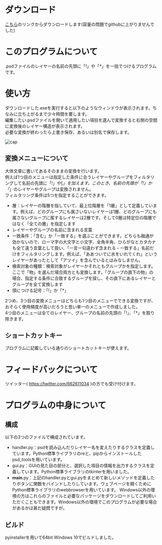 # ダウンロード
[こちら](https://drive.google.com/file/d/18eKgunHv56oxsGmuoi_uf5NXYSkFSbnE/view?usp=sharing)のリンクからダウンロードします(容量の問題でgithubに上がりませんでした)

# このプログラムについて
.psdファイルのレイヤーの名前の先頭に「!」や「*」を一括でつけるプログラムです。

# 使い方
ダウンロードした.exeを実行すると以下のようなウィンドウが表示されます。ちなみに立ち上がるまで少々時間を要します。   
編集したい.psdファイルを開いて適用したい項目を選んで変換すると右側の空間に変換後のレイヤー構造が表示されます。   
必要な変換が終わったら上書き保存、あるいは別名で保存します。   

![cap](https://user-images.githubusercontent.com/48207892/89515942-bff90380-d812-11ea-9c43-262f5741b8af.PNG)

## 変換メニューについて
大体文章に書いてあるそのままの変換を行います。   
例えば1つ目のメニューは指定した条件に合うレイヤーやグループをフィルタリングして名前の先頭に「!」や[*」を加えます。このとき、名前の先頭が「!」か「*」のレイヤーやグループは変換されません。   
フィルタリング条件は5つを指定することができます。
- 層：レイヤーの階層を指していて、最上位階層を「1層」として定義しています。例えば、どのグループにも属さいないレイヤーは1層、どのグループにも属さないグループに属するレイヤーは2層です。そして0層は特定位の階層ではなく「全ての層」を指定します
- レイヤーやグループの名前に含まれる言葉
- 一致条件：「含む」か「一致する」を選ぶことができます。どちらも融通が効かないので、ローマ字の大文字と小文字、全角半角、ひらがなとカタカナも全て違う言葉として扱い、「一言一句違わず含まれる・一致する」名前だけをフィルタリングします。例えば、「ああついでに氷をいれてくれ」というレイヤーがあったとして「アツイ」を含んでいるとはみなしません。
- 検索対象の種類：検索対象がレイヤーかそれともグループかを指定します。ここで「物」を選んだ場合両方とも変換します。「グループの直下の物」の場合、指定する条件に合致するグループを探し、その直下にあるレイヤーとグループを全て変換します
- 頭につける記号：「!」か「*」

2つめ、3つ目の変換メニューはどちらも1つ目のメニューでできる変換ですが、おそらく使用頻度が高いだろうと思い単一のメニューで作成しました。   
4つ目のメニューは全てのレイヤー、グループの名前の先頭の「!」、「*」を取り除きます。

## ショートカットキー
プログラムに記載している通りのショートカットキーが使えます。

# フィードバックについて
ツイッター( https://twitter.com/662611034 )の方でも受け付けます。

# プログラムの中身について
## 構成
以下の3つのファイルで構成されています。
- handler.py：psdを読み込んだりレイヤー名を変えたりするクラスを定義しています。Python標準ライブラリのreと、pipからインストールしたpsd_toolsを用いています。
- gui.py：GUIの見た目の部分と、選択した項目の情報を出力するクラスを定義しています。Python標準ライブラリのtkinterを用いました。
- __main__.py：上記のhandler.pyとgui.pyをまとめて新しいメソッドを定義したりボタンに関数をバインドしたりしています。ウェブページを開くためにPython標準ライブラリのwebbrowserを用いています。
Windows以外の環境の方はこれらのファイルと必要なパッケージをダウンロードしてご利用いただくこともできます。Windows以外の環境でこのプログラムが必要な場合があるかは甚だ疑問ですが。

## ビルド
pyinstallerを用いて64bit Windows 10でビルドしました。
